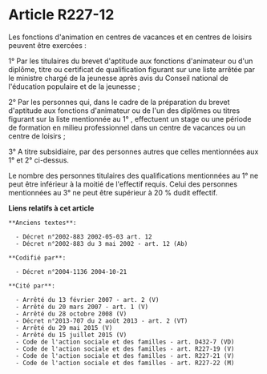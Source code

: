 # Article R227-12

Les fonctions d'animation en centres de vacances et en centres de loisirs peuvent être exercées :

1° Par les titulaires du brevet d'aptitude aux fonctions d'animateur ou d'un diplôme, titre ou certificat de qualification
figurant sur une liste arrêtée par le ministre chargé de la jeunesse après avis du Conseil national de l'éducation populaire
et de la jeunesse ;

2° Par les personnes qui, dans le cadre de la préparation du brevet d'aptitude aux fonctions d'animateur ou de l'un des
diplômes ou titres figurant sur la liste mentionnée au 1° , effectuent un stage ou une période de formation en milieu
professionnel dans un centre de vacances ou un centre de loisirs ;

3° A titre subsidiaire, par des personnes autres que celles mentionnées aux 1° et 2° ci-dessus.

Le nombre des personnes titulaires des qualifications mentionnées au 1° ne peut être inférieur à la moitié de l'effectif
requis. Celui des personnes mentionnées au 3° ne peut être supérieur à 20 % dudit effectif.

**Liens relatifs à cet article**

	**Anciens textes**:

	  - Décret n°2002-883 2002-05-03 art. 12
	  - Décret n°2002-883 du 3 mai 2002 - art. 12 (Ab)

	**Codifié par**:

	  - Décret n°2004-1136 2004-10-21

	**Cité par**:

	  - Arrêté du 13 février 2007 - art. 2 (V)
	  - Arrêté du 20 mars 2007 - art. 1 (V)
	  - Arrêté du 28 octobre 2008 (V)
	  - Décret n°2013-707 du 2 août 2013 - art. 2 (VT)
	  - Arrêté du 29 mai 2015 (V)
	  - Arrêté du 15 juillet 2015 (V)
	  - Code de l'action sociale et des familles - art. D432-7 (VD)
	  - Code de l'action sociale et des familles - art. R227-19 (V)
	  - Code de l'action sociale et des familles - art. R227-21 (V)
	  - Code de l'action sociale et des familles - art. R227-22 (M)
